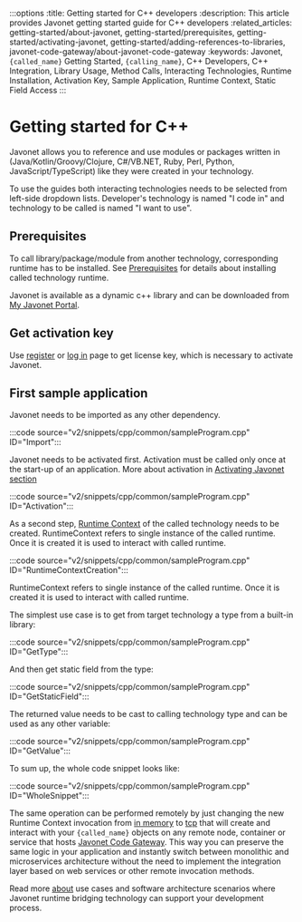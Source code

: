 :::options
:title: Getting started for C++ developers
:description: This article provides Javonet getting started guide for C++ developers
:related_articles: getting-started/about-javonet, getting-started/prerequisites, getting-started/activating-javonet, getting-started/adding-references-to-libraries, javonet-code-gateway/about-javonet-code-gateway
:keywords: Javonet, `{called_name}` Getting Started, `{calling_name}`, C++ Developers, C++ Integration, Library Usage, Method Calls, Interacting Technologies, Runtime Installation, Activation Key, Sample Application, Runtime Context, Static Field Access
:::

# Getting started for C++

Javonet allows you to reference and use modules or packages written in (Java/Kotlin/Groovy/Clojure, C#/VB.NET, Ruby, Perl, Python, JavaScript/TypeScript) like they were created in your technology.  
  
To use the guides both interacting technologies needs to be selected from left-side dropdown lists. Developer's technology is named "I code in" and technology to be called is named "I want to use".  

## Prerequisites

To call library/package/module from another technology, corresponding runtime has to be installed. See [Prerequisites](/guides/v2/`{calling_technology}`/`{called_technology}`/getting-started/prerequisites.md) for details about installing called technology runtime.  

Javonet is available as a dynamic c++ library and can be downloaded from [My Javonet Portal](https://my.javonet.com).  

## Get activation key

Use [register](https://my.javonet.com/signup/?type=free) or [log in](https://my.javonet.com/signin/) page to get license key, which is necessary to activate Javonet.  

## First sample application

Javonet needs to be imported as any other dependency.

:::code source="v2/snippets/cpp/common/sampleProgram.cpp" ID="Import":::

Javonet needs to be activated first. Activation must be called only once at the start-up of an application. More about activation in [Activating Javonet section](/guides/v2/`{calling_technology}`/`{called_technology}`/getting-started/activating-javonet.md)

:::code source="v2/snippets/cpp/common/sampleProgram.cpp" ID="Activation":::

As a second step, [Runtime Context](/guides/v2/`{calling_technology}`/`{called_technology}`/foundations/runtime-context.md) of the called technology needs to be created. RuntimeContext refers to single instance of the called runtime. Once it is created it is used to interact with called runtime.  

:::code source="v2/snippets/cpp/common/sampleProgram.cpp" ID="RuntimeContextCreation":::

RuntimeContext refers to single instance of the called runtime. Once it is created it is used to interact with called runtime.

The simplest use case is to get from target technology a type from a built-in library:

:::code source="v2/snippets/cpp/common/sampleProgram.cpp" ID="GetType":::

And then get static field from the type:

:::code source="v2/snippets/cpp/common/sampleProgram.cpp" ID="GetStaticField":::

The returned value needs to be cast to calling technology type and can be used as any other variable:

:::code source="v2/snippets/cpp/common/sampleProgram.cpp" ID="GetValue":::

To sum up, the whole code snippet looks like:

:::code source="v2/snippets/cpp/common/sampleProgram.cpp" ID="WholeSnippet":::

The same operation can be performed remotely by just changing the new Runtime Context invocation from [in memory](/guides/v2/`{calling_technology}`/`{called_technology}`/foundations/in-memory-channel) to [tcp](/guides/v2/`{calling_technology}`/`{called_technology}`/foundations/tcp-channel) that will create and interact with your `{called_name}` objects on any remote node, container or service that hosts [Javonet Code Gateway](/guides/v2/`{calling_technology}`/`{called_technology}`/javonet-code-gateway/about-javonet-code-gateway.md). This way you can preserve the same logic in your application and instantly switch between monolithic and microservices architecture without the need to implement the integration layer based on web services or other remote invocation methods.
  
Read more [about](/guides/v2/`{calling_technology}`/`{called_technology}`/getting-started/about-javonet) use cases and software architecture scenarios where Javonet runtime bridging technology can support your development process.  
